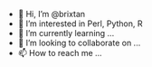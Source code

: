 - 👋 Hi, I’m @brixtan
- 👀 I’m interested in Perl, Python, R
- 🌱 I’m currently learning ...
- 💞️ I’m looking to collaborate on ...
- 📫 How to reach me ...

<!---
brixtan/brixtan is a ✨ special ✨ repository because its `README.md` (this file) appears on your GitHub profile.
You can click the Preview link to take a look at your changes.
--->
